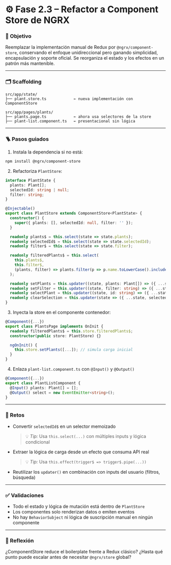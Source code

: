 # ⚙️ Fase 2.3 – Refactor a Component Store de NGRX

### 🎯 Objetivo

Reemplazar la implementación manual de Redux por `@ngrx/component-store`, conservando el enfoque unidireccional pero ganando simplicidad, encapsulación y soporte oficial. Se reorganiza el estado y los efectos en un patrón más mantenible.

---

### 🗂️ Scaffolding

```
src/app/state/
├── plant.store.ts            ← nueva implementación con ComponentStore

src/app/pages/plants/
├── plants.page.ts            ← ahora usa selectores de la store
├── plant-list.component.ts   ← presentacional sin lógica
```

---

### 🪜 Pasos guiados

1. Instala la dependencia si no está:

```bash
npm install @ngrx/component-store
```

2. Refactoriza `PlantStore`:

```ts
interface PlantState {
  plants: Plant[];
  selectedId: string | null;
  filter: string;
}

@Injectable()
export class PlantStore extends ComponentStore<PlantState> {
  constructor() {
    super({ plants: [], selectedId: null, filter: '' });
  }

  readonly plants$ = this.select(state => state.plants);
  readonly selectedId$ = this.select(state => state.selectedId);
  readonly filter$ = this.select(state => state.filter);

  readonly filteredPlants$ = this.select(
    this.plants$,
    this.filter$,
    (plants, filter) => plants.filter(p => p.name.toLowerCase().includes(filter.toLowerCase()))
  );

  readonly setPlants = this.updater((state, plants: Plant[]) => ({ ...state, plants }));
  readonly setFilter = this.updater((state, filter: string) => ({ ...state, filter }));
  readonly selectPlant = this.updater((state, id: string) => ({ ...state, selectedId: id }));
  readonly clearSelection = this.updater(state => ({ ...state, selectedId: null }));
}
```

3. Inyecta la store en el componente contenedor:

```ts
@Component({...})
export class PlantsPage implements OnInit {
  readonly filteredPlants$ = this.store.filteredPlants$;
  constructor(public store: PlantStore) {}

  ngOnInit() {
    this.store.setPlants([...]); // simula carga inicial
  }
}
```

4. Enlaza `plant-list.component.ts` con `@Input()` y `@Output()`

```ts
@Component({...})
export class PlantListComponent {
  @Input() plants: Plant[] = [];
  @Output() select = new EventEmitter<string>();
}
```

---

### 🎯 Retos

* Convertir `selectedId$` en un selector memoizado

  > 💡 *Tip:* Usa `this.select(...)` con múltiples inputs y lógica condicional

* Extraer la lógica de carga desde un efecto que consuma API real

  > 💡 *Tip:* Usa `this.effect(trigger$ => trigger$.pipe(...))`

* Reutilizar los `updater()` en combinación con inputs del usuario (filtros, búsqueda)

---

### ✅ Validaciones

* Todo el estado y lógica de mutación está dentro de `PlantStore`
* Los componentes solo renderizan datos o emiten eventos
* No hay `BehaviorSubject` ni lógica de suscripción manual en ningún componente

---

### 💬 Reflexión

¿ComponentStore reduce el boilerplate frente a Redux clásico? ¿Hasta qué punto puede escalar antes de necesitar `@ngrx/store` global?
